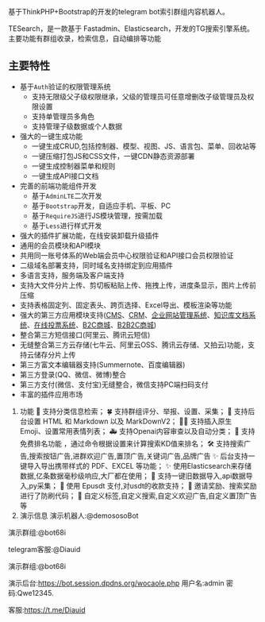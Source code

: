 基于ThinkPHP+Bootstrap的开发的telegram bot索引群组内容机器人。

TESearch，是一款基于 Fastadmin、Elasticsearch，开发的TG搜索引擎系统。主要功能有群组收录，检索信息，自动编排等功能
## 主要特性

* 基于`Auth`验证的权限管理系统
    * 支持无限级父子级权限继承，父级的管理员可任意增删改子级管理员及权限设置
    * 支持单管理员多角色
    * 支持管理子级数据或个人数据
* 强大的一键生成功能
    * 一键生成CRUD,包括控制器、模型、视图、JS、语言包、菜单、回收站等
    * 一键压缩打包JS和CSS文件，一键CDN静态资源部署
    * 一键生成控制器菜单和规则
    * 一键生成API接口文档
* 完善的前端功能组件开发
    * 基于`AdminLTE`二次开发
    * 基于`Bootstrap`开发，自适应手机、平板、PC
    * 基于`RequireJS`进行JS模块管理，按需加载
    * 基于`Less`进行样式开发
* 强大的插件扩展功能，在线安装卸载升级插件
* 通用的会员模块和API模块
* 共用同一账号体系的Web端会员中心权限验证和API接口会员权限验证
* 二级域名部署支持，同时域名支持绑定到应用插件
* 多语言支持，服务端及客户端支持
* 支持大文件分片上传、剪切板粘贴上传、拖拽上传，进度条显示，图片上传前压缩
* 支持表格固定列、固定表头、跨页选择、Excel导出、模板渲染等功能
* 强大的第三方应用模块支持([CMS](https://www.fastadmin.net/store/cms.html)、[CRM](https://www.fastadmin.net/store/facrm.html)、[企业网站管理系统](https://www.fastadmin.net/store/ldcms.html)、[知识库文档系统](https://www.fastadmin.net/store/knowbase.html)、[在线投票系统](https://www.fastadmin.net/store/vote.html)、[B2C商城](https://www.fastadmin.net/store/shopro.html)、[B2B2C商城](https://www.fastadmin.net/store/wanlshop.html))
* 整合第三方短信接口(阿里云、腾讯云短信)
* 无缝整合第三方云存储(七牛云、阿里云OSS、腾讯云存储、又拍云)功能，支持云储存分片上传
* 第三方富文本编辑器支持(Summernote、百度编辑器)
* 第三方登录(QQ、微信、微博)整合
* 第三方支付(微信、支付宝)无缝整合，微信支持PC端扫码支付
* 丰富的插件应用市场

1. 功能
 🎉 支持分类信息检索；
 🍀 支持群组评分、举报、设置、采集；
 🏁 支持后台设置 HTML 和 Markdown 以及 MarkDownV2；
 💃🏻 支持插入原生 Emoji、设置常用表情列表；
 🚑 支持Openai内容审查以及自动分类；
 📝 支持 免费排名功能 ，通过命令根据设置来计算搜索KD值来排名；
 🛠 支持搜索广告,搜索按钮广告,进群欢迎广告,置顶广告,关键词广告,品牌广告
 ✨ 后台支持一键导入导出携带样式的 PDF、EXCEL 等功能；
 ✨ 使用Elasticsearch来存储数据,亿条数据毫秒级响应,大厂都在使用；
 👏 支持一键旧数据导入,api数据导入,py采集；
 🦑 使用 Epusdt 支付,对usdt的收款支持；
 🌟 邀请奖励、搜索奖励 进行了防刷代码；
 🌟 自定义标签,自定义搜索,自定义欢迎广告,自定义置顶广告等
2. 演示信息
演示机器人:@demososoBot

演示群组:@bot68i



telegram客服:@Diauid



演示群组:@bot68i

演示后台:https://bot.session.dpdns.org/wocaole.php 用户名:admin 密码:Qwe12345.

客服:https://t.me/Diauid

